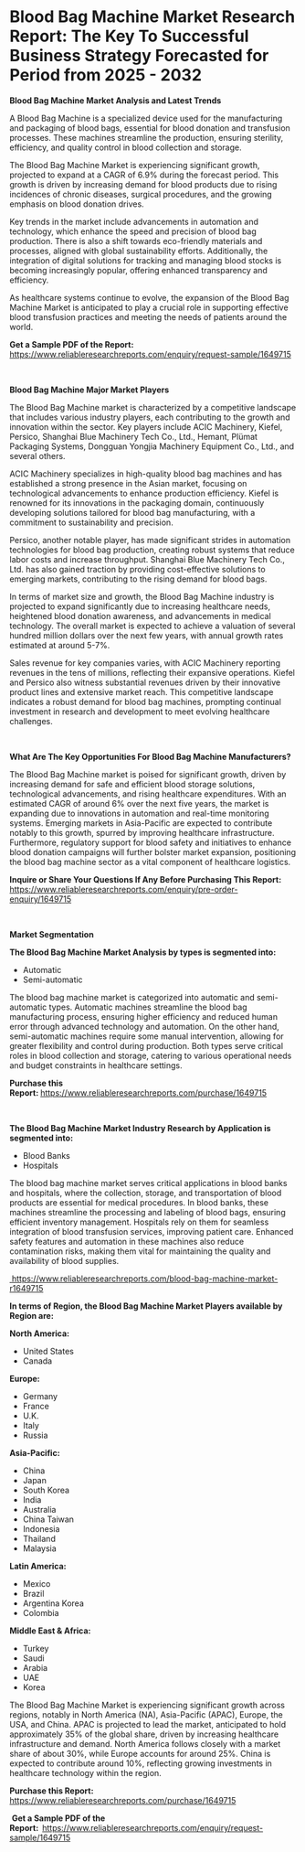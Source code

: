 <p><h1>Blood Bag Machine Market Research Report: The Key To Successful Business Strategy Forecasted for Period from 2025 - 2032</h1></p><p><strong>Blood Bag Machine Market Analysis and Latest Trends</strong></p>
<p><p>A Blood Bag Machine is a specialized device used for the manufacturing and packaging of blood bags, essential for blood donation and transfusion processes. These machines streamline the production, ensuring sterility, efficiency, and quality control in blood collection and storage. </p><p>The Blood Bag Machine Market is experiencing significant growth, projected to expand at a CAGR of 6.9% during the forecast period. This growth is driven by increasing demand for blood products due to rising incidences of chronic diseases, surgical procedures, and the growing emphasis on blood donation drives. </p><p>Key trends in the market include advancements in automation and technology, which enhance the speed and precision of blood bag production. There is also a shift towards eco-friendly materials and processes, aligned with global sustainability efforts. Additionally, the integration of digital solutions for tracking and managing blood stocks is becoming increasingly popular, offering enhanced transparency and efficiency.</p><p>As healthcare systems continue to evolve, the expansion of the Blood Bag Machine Market is anticipated to play a crucial role in supporting effective blood transfusion practices and meeting the needs of patients around the world.</p></p>
<p><strong>Get a Sample PDF of the Report:&nbsp;</strong> <a href="https://www.reliableresearchreports.com/enquiry/request-sample/1649715?utm_campaign=2287&utm_medium=2&utm_source=Github&utm_content=ia&utm_term=13042025&utm_id=blood-bag-machine">https://www.reliableresearchreports.com/enquiry/request-sample/1649715</a></p>
<p>&nbsp;</p>
<p><strong>Blood Bag Machine Major Market Players</strong></p>
<p><p>The Blood Bag Machine market is characterized by a competitive landscape that includes various industry players, each contributing to the growth and innovation within the sector. Key players include ACIC Machinery, Kiefel, Persico, Shanghai Blue Machinery Tech Co., Ltd., Hemant, Plümat Packaging Systems, Dongguan Yongjia Machinery Equipment Co., Ltd., and several others.</p><p>ACIC Machinery specializes in high-quality blood bag machines and has established a strong presence in the Asian market, focusing on technological advancements to enhance production efficiency. Kiefel is renowned for its innovations in the packaging domain, continuously developing solutions tailored for blood bag manufacturing, with a commitment to sustainability and precision.</p><p>Persico, another notable player, has made significant strides in automation technologies for blood bag production, creating robust systems that reduce labor costs and increase throughput. Shanghai Blue Machinery Tech Co., Ltd. has also gained traction by providing cost-effective solutions to emerging markets, contributing to the rising demand for blood bags.</p><p>In terms of market size and growth, the Blood Bag Machine industry is projected to expand significantly due to increasing healthcare needs, heightened blood donation awareness, and advancements in medical technology. The overall market is expected to achieve a valuation of several hundred million dollars over the next few years, with annual growth rates estimated at around 5-7%.</p><p>Sales revenue for key companies varies, with ACIC Machinery reporting revenues in the tens of millions, reflecting their expansive operations. Kiefel and Persico also witness substantial revenues driven by their innovative product lines and extensive market reach. This competitive landscape indicates a robust demand for blood bag machines, prompting continual investment in research and development to meet evolving healthcare challenges.</p></p>
<p>&nbsp;</p>
<p><strong>What Are The Key Opportunities For Blood Bag Machine Manufacturers?</strong></p>
<p><p>The Blood Bag Machine market is poised for significant growth, driven by increasing demand for safe and efficient blood storage solutions, technological advancements, and rising healthcare expenditures. With an estimated CAGR of around 6% over the next five years, the market is expanding due to innovations in automation and real-time monitoring systems. Emerging markets in Asia-Pacific are expected to contribute notably to this growth, spurred by improving healthcare infrastructure. Furthermore, regulatory support for blood safety and initiatives to enhance blood donation campaigns will further bolster market expansion, positioning the blood bag machine sector as a vital component of healthcare logistics.</p></p>
<p><strong>Inquire or Share Your Questions If Any Before Purchasing This Report:</strong> <a href="https://www.reliableresearchreports.com/enquiry/pre-order-enquiry/1649715?utm_campaign=2287&utm_medium=2&utm_source=Github&utm_content=ia&utm_term=13042025&utm_id=blood-bag-machine">https://www.reliableresearchreports.com/enquiry/pre-order-enquiry/1649715</a></p>
<p>&nbsp;</p>
<p><strong>Market Segmentation</strong></p>
<p><strong>The Blood Bag Machine Market Analysis by types is segmented into:</strong></p>
<p><ul><li>Automatic</li><li>Semi-automatic</li></ul></p>
<p><p>The blood bag machine market is categorized into automatic and semi-automatic types. Automatic machines streamline the blood bag manufacturing process, ensuring higher efficiency and reduced human error through advanced technology and automation. On the other hand, semi-automatic machines require some manual intervention, allowing for greater flexibility and control during production. Both types serve critical roles in blood collection and storage, catering to various operational needs and budget constraints in healthcare settings.</p></p>
<p><strong>Purchase this Report:&nbsp;</strong><a href="https://www.reliableresearchreports.com/purchase/1649715?utm_campaign=2287&utm_medium=2&utm_source=Github&utm_content=ia&utm_term=13042025&utm_id=blood-bag-machine">https://www.reliableresearchreports.com/purchase/1649715</a></p>
<p>&nbsp;</p>
<p><strong>The Blood Bag Machine Market Industry Research by Application is segmented into:</strong></p>
<p><ul><li>Blood Banks</li><li>Hospitals</li></ul></p>
<p><p>The blood bag machine market serves critical applications in blood banks and hospitals, where the collection, storage, and transportation of blood products are essential for medical procedures. In blood banks, these machines streamline the processing and labeling of blood bags, ensuring efficient inventory management. Hospitals rely on them for seamless integration of blood transfusion services, improving patient care. Enhanced safety features and automation in these machines also reduce contamination risks, making them vital for maintaining the quality and availability of blood supplies.</p></p>
<p><a href="https://www.reliableresearchreports.com/blood-bag-machine-market-r1649715?utm_campaign=2287&utm_medium=2&utm_source=Github&utm_content=ia&utm_term=13042025&utm_id=blood-bag-machine">&nbsp;https://www.reliableresearchreports.com/blood-bag-machine-market-r1649715</a></p>
<p><strong>In terms of Region, the Blood Bag Machine Market Players available by Region are:</strong></p>
<p>
    <p> <strong> North America: </strong>
        <ul>
            <li>United States</li>
            <li>Canada</li>
        </ul>
        </p> 
    <p> <strong> Europe: </strong>
        <ul>
            <li>Germany</li>
            <li>France</li>
            <li>U.K.</li>
            <li>Italy</li>
            <li>Russia</li>
        </ul>
        </p> 
    <p> <strong> Asia-Pacific: </strong>
        <ul>
            <li>China</li>
            <li>Japan</li>
            <li>South Korea</li>
            <li>India</li>
            <li>Australia</li>
            <li>China Taiwan</li>
            <li>Indonesia</li>
            <li>Thailand</li>
            <li>Malaysia</li>
        </ul>
        </p> 
    <p> <strong> Latin America: </strong>
        <ul>
            <li>Mexico</li>
            <li>Brazil</li>
            <li>Argentina Korea</li>
            <li>Colombia</li>
        </ul>
        </p> 
    <p> <strong> Middle East & Africa: </strong>
        <ul>
            <li>Turkey</li>
            <li>Saudi</li>
            <li>Arabia</li>
            <li>UAE</li>
            <li>Korea</li>
        </ul>
    </p>
    </p>
<p><p>The Blood Bag Machine Market is experiencing significant growth across regions, notably in North America (NA), Asia-Pacific (APAC), Europe, the USA, and China. APAC is projected to lead the market, anticipated to hold approximately 35% of the global share, driven by increasing healthcare infrastructure and demand. North America follows closely with a market share of about 30%, while Europe accounts for around 25%. China is expected to contribute around 10%, reflecting growing investments in healthcare technology within the region.</p></p>
<p><strong>Purchase this Report: </strong><a href="https://www.reliableresearchreports.com/purchase/1649715?utm_campaign=2287&utm_medium=2&utm_source=Github&utm_content=ia&utm_term=13042025&utm_id=blood-bag-machine">https://www.reliableresearchreports.com/purchase/1649715</a></p>
<p>&nbsp;<strong>Get a Sample PDF of the Report:&nbsp;&nbsp;</strong><a href="https://www.reliableresearchreports.com/enquiry/request-sample/1649715?utm_campaign=2287&utm_medium=2&utm_source=Github&utm_content=ia&utm_term=13042025&utm_id=blood-bag-machine">https://www.reliableresearchreports.com/enquiry/request-sample/1649715</a></p>
<p><strong></strong></p>
<p><p></p><p></p><p></p></p>